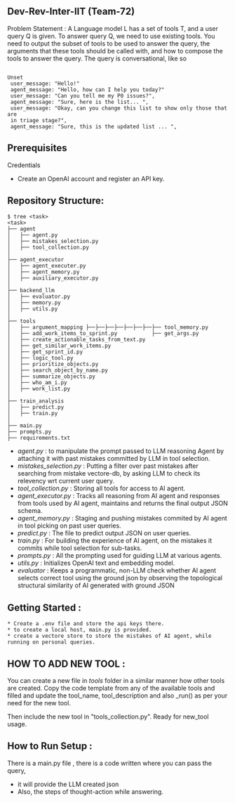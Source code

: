 ## Dev-Rev-Inter-IIT (Team-72)

Problem Statement : 
A Language model L has a set of tools T, and a user query Q is given. To answer query Q, we 
 need to use existing tools. You need to output the subset of tools to be used to answer the 
 query, the arguments that these tools should be called with, and how to compose the tools to 
 answer the query. The query is conversational, like so 
```

Unset 
 user_message: "Hello!" 
 agent_message: "Hello, how can I help you today?" 
 user_message: "Can you tell me my P0 issues?", 
 agent_message: "Sure, here is the list... ", 
 user_message: "Okay, can you change this list to show only those that are 
 in triage stage?", 
 agent_message: "Sure, this is the updated list ... ",
```

## Prerequisites
Credentials
* Create an OpenAI account and register an API key.

## Repository Structure:
```
$ tree <task>
<task>
├── agent
│   ├── agent.py
│   ├── mistakes_selection.py
│   ├── tool_collection.py
│   
├── agent_executor
│   ├── agent_executer.py
│   ├── agent_memory.py
│   ├── auxiliary_executor.py
│  
├── backend_llm
│   ├── evaluator.py
│   ├── memory.py
│   ├── utils.py
│
├── tools
│   ├── argument_mapping ├──├──├──├──├──├──├──├── tool_memory.py
│   ├── add_work_items_to_sprint.py           ├── get_args.py
│   ├── create_actionable_tasks_from_text.py
│   ├── get_similar_work_items.py
│   ├── get_sprint_id.py
│   ├── logic_tool.py
│   ├── prioritize_objects.py
│   ├── search_object_by_name.py
│   ├── summarize_objects.py
│   ├── who_am_i.py
│   ├── work_list.py
│
├── train_analysis 
│   ├── predict.py
│   ├── train.py
│
├── main.py
├── prompts.py
├── requirements.txt
```
* *agent.py* : to manipulate the prompt passed to LLM reasoning Agent by attaching it with past mistakes committed by LLM in tool selection.
* *mistakes_selection.py* : Putting a filter over past mistakes after searching from mistake vectore-db, by asking LLM to check its relevency wrt current user query.
* *tool_collection.py* : Storing all tools for access to AI agent.
* *agent_executor.py* : Tracks all reasoning from AI agent and responses from tools used by AI agent, maintains and returns the final output JSON schema.
* *agent_memory.py* : Staging and pushing mistakes commited by AI agent in tool picking on past user queries.
* *predict.py* : The file to predict output JSON on user queries.
* *train.py* : For building the experience of AI agent, on the mistakes it commits while tool selection for sub-tasks.
* *prompts.py* : All the prompting used for guiding LLM at various agents.
* *utils.py* : Initializes OpenAI text and embedding model.
* *evaluator* : Keeps a programmatic, non-LLM check whether AI agent selects correct tool using the ground json by observing the topological structural similarity of AI generated with ground JSON

## Getting Started : 
``` pip install -r requirements.txt
* Create a .env file and store the api keys there.
* to create a local host, main.py is provided.
* create a vectore store to store the mistakes of AI agent, while running on personal queries.

```

## HOW TO ADD NEW TOOL : 
You can create a new file in *tools* folder in a similar manner how other tools are created. Copy the code template from any of the available tools and filled and update the tool_name, tool_description and also _run() as per your need for the new tool. 

Then include the new tool in "tools_collection.py". Ready for new_tool usage.

## How to Run Setup :
There is a main.py file , there is a code written where you can pass the query, 
 * it will provide the LLM created json
 * Also, the steps of thought-action while answering.

